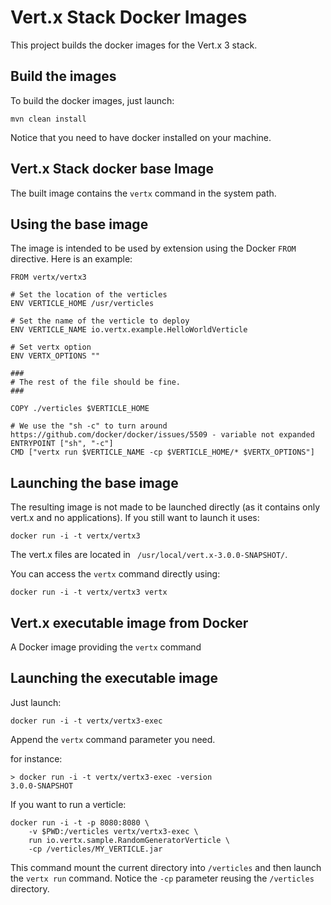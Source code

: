# Vert.x Stack Docker Images

This project builds the docker images for the Vert.x 3 stack.

## Build the images

To build the docker images, just launch:

`mvn clean install`

Notice that you need to have docker installed on your machine.

## Vert.x Stack docker base Image

The built image contains the `vertx` command in the system path.
 
## Using the base image

The image is intended to be used by extension using the Docker `FROM` directive. Here is an example:

```
FROM vertx/vertx3

# Set the location of the verticles
ENV VERTICLE_HOME /usr/verticles

# Set the name of the verticle to deploy
ENV VERTICLE_NAME io.vertx.example.HelloWorldVerticle

# Set vertx option
ENV VERTX_OPTIONS ""

###
# The rest of the file should be fine.
###

COPY ./verticles $VERTICLE_HOME

# We use the "sh -c" to turn around https://github.com/docker/docker/issues/5509 - variable not expanded
ENTRYPOINT ["sh", "-c"]
CMD ["vertx run $VERTICLE_NAME -cp $VERTICLE_HOME/* $VERTX_OPTIONS"]
```

## Launching the base image

The resulting image is not made to be launched directly (as it contains only vert.x and no applications). If you 
still want to launch it uses:
 
`docker run -i -t vertx/vertx3`

The vert.x files are located in ` /usr/local/vert.x-3.0.0-SNAPSHOT/`.

You can access the `vertx` command directly using:

`docker run -i -t vertx/vertx3 vertx`

## Vert.x executable image from Docker

A Docker image providing the `vertx` command

## Launching the executable image

Just launch:

`docker run -i -t vertx/vertx3-exec`

Append the `vertx` command parameter you need.

for instance:

```
> docker run -i -t vertx/vertx3-exec -version
3.0.0-SNAPSHOT
```

If you want to run a verticle:

```
docker run -i -t -p 8080:8080 \
    -v $PWD:/verticles vertx/vertx3-exec \
    run io.vertx.sample.RandomGeneratorVerticle \
    -cp /verticles/MY_VERTICLE.jar
```

This command mount the current directory into `/verticles` and then launch the `vertx run` command. Notice the `-cp`
parameter reusing the `/verticles` directory.
